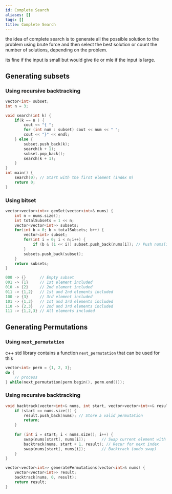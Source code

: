 ```yaml
---
id: Complete Search
aliases: []
tags: []
title: Complete Search
---
```


the idea of complete search is to generate all the possible solution to the problem using brute force and then select the best solution or count the number of solutions, depending on the problem.

its fine if the input is small but would give tle or mle if the input is large.

## Generating subsets

### Using recursive backtracking
```cpp
vector<int> subset;
int n = 3;

void search(int k) {
    if(k == n ) {
        cout << "{ ";
        for (int num : subset) cout << num << " ";
        cout << "}" << endl;
    } else {
        subset.push_back(k);
        search(k + 1);
        subset.pop_back();
        search(k + 1);
    }
}
int main() {
    search(0); // Start with the first element (index 0)
    return 0;
}
```

### Using bitset
```cpp
vector<vector<int>> genSet(vector<int>& nums) {
    int n = nums.size();
    int totalSubsets = 1 << n;
    vector<vector<int>> subsets;
    for(int b = 0; b < totalSubsets; b++) {
        vector<int> subset;
        for(int i = 0; i < n;i++) {
            if (b & (1 << i)) subset.push_back(nums[i]); // Push nums[i] instead of i
        }
        subsets.push_back(subset);
    }
    return subsets;
}

000 -> {}      // Empty subset
001 -> {1}     // 1st element included
010 -> {2}     // 2nd element included
011 -> {1,2}   // 1st and 2nd elements included
100 -> {3}     // 3rd element included
101 -> {1,3}   // 1st and 3rd elements included
110 -> {2,3}   // 2nd and 3rd elements included
111 -> {1,2,3} // All elements included

```

## Generating Permutations
### Using `next_permutation`
c++ std library contains a function `next_permutation` that can be used for this
```cpp
vector<int> perm = {1, 2, 3};
do {
    // process
} while(next_permutation(perm.begin(), perm.end()));
```

### Using recursive backtracking
```cpp
void backtrack(vector<int>& nums, int start, vector<vector<int>>& result) {
    if (start == nums.size()) {
        result.push_back(nums); // Store a valid permutation
        return;
    }
    
    for (int i = start; i < nums.size(); i++) {
        swap(nums[start], nums[i]);       // Swap current element with the start
        backtrack(nums, start + 1, result); // Recur for next index
        swap(nums[start], nums[i]);       // Backtrack (undo swap)
    }
}

vector<vector<int>> generatePermutations(vector<int>& nums) {
    vector<vector<int>> result;
    backtrack(nums, 0, result);
    return result;
}
```


